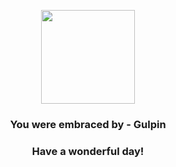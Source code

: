 <p align="center">
    <img src="https://raw.githubusercontent.com/PokeAPI/sprites/master/sprites/pokemon/316.png" width="150" height="150">
</p>
<h3 align="center">You were embraced by - <b>Gulpin</b></h3>
<h3 align="center">Have a wonderful day!</h3>
